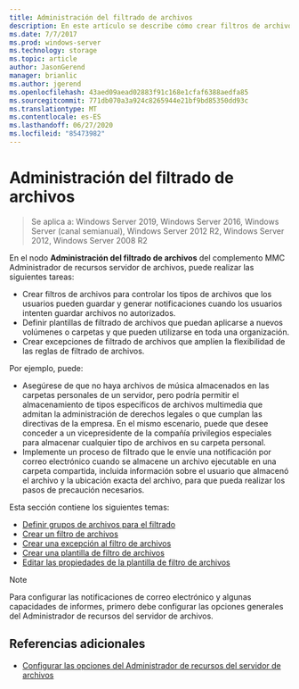 ```yaml
---
title: Administración del filtrado de archivos
description: En este artículo se describe cómo crear filtros de archivos, generar notificaciones, definir plantillas de filtrado de archivos y crear excepciones de filtrado de archivos.
ms.date: 7/7/2017
ms.prod: windows-server
ms.technology: storage
ms.topic: article
author: JasonGerend
manager: brianlic
ms.author: jgerend
ms.openlocfilehash: 43aed09aead02883f91c168e1cfaf6388aedfa85
ms.sourcegitcommit: 771db070a3a924c8265944e21bf9bd85350dd93c
ms.translationtype: MT
ms.contentlocale: es-ES
ms.lasthandoff: 06/27/2020
ms.locfileid: "85473982"
---
```

# <a name="file-screening-management"></a>Administración del filtrado de archivos

> Se aplica a: Windows Server 2019, Windows Server 2016, Windows Server (canal semianual), Windows Server 2012 R2, Windows Server 2012, Windows Server 2008 R2

En el nodo **Administración del filtrado de archivos** del complemento MMC Administrador de recursos servidor de archivos, puede realizar las siguientes tareas:

-   Crear filtros de archivos para controlar los tipos de archivos que los usuarios pueden guardar y generar notificaciones cuando los usuarios intenten guardar archivos no autorizados.
-   Definir plantillas de filtrado de archivos que puedan aplicarse a nuevos volúmenes o carpetas y que pueden utilizarse en toda una organización.
-   Crear excepciones de filtrado de archivos que amplíen la flexibilidad de las reglas de filtrado de archivos.

Por ejemplo, puede:

-   Asegúrese de que no haya archivos de música almacenados en las carpetas personales de un servidor, pero podría permitir el almacenamiento de tipos específicos de archivos multimedia que admitan la administración de derechos legales o que cumplan las directivas de la empresa. En el mismo escenario, puede que desee conceder a un vicepresidente de la compañía privilegios especiales para almacenar cualquier tipo de archivos en su carpeta personal.
-   Implemente un proceso de filtrado que le envíe una notificación por correo electrónico cuando se almacene un archivo ejecutable en una carpeta compartida, incluida información sobre el usuario que almacenó el archivo y la ubicación exacta del archivo, para que pueda realizar los pasos de precaución necesarios.

Esta sección contiene los siguientes temas:

-   [Definir grupos de archivos para el filtrado](define-file-groups-for-screening.md)
-   [Crear un filtro de archivos](create-file-screen.md)
-   [Crear una excepción al filtro de archivos](create-file-screen-exception.md)
-   [Crear una plantilla de filtro de archivos](create-file-screen-template.md)
-   [Editar las propiedades de la plantilla de filtro de archivos](edit-file-screen-template-properties.md)

> [!Note]
> Para configurar las notificaciones de correo electrónico y algunas capacidades de informes, primero debe configurar las opciones generales del Administrador de recursos del servidor de archivos.

## <a name="additional-references"></a>Referencias adicionales

-   [Configurar las opciones del Administrador de recursos del servidor de archivos](setting-file-server-resource-manager-options.md)


